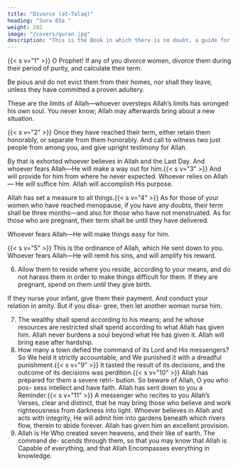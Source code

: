 ```yaml
---
title: "Divorce (at-Talaq)"
heading: "Sura 65a "
weight: 202
image: "/covers/quran.jpg"
description: "This is the Book in which there is no doubt, a guide for the righteous."
---
```



{{< s v="1" >}}  O Prophet! If any of you divorce women, divorce them during their period of purity, and calculate their term.

Be pious and do not evict them from their homes, nor shall they leave, unless they have committed a proven adultery. 

These are the limits of Allah—whoever oversteps Allah’s limits has wronged his own soul. You
never know; Allah may afterwards bring about a new situation.

{{< s v="2" >}}  Once they have reached their term, either retain them honorably, or separate from
them honorably. And call to witness two just people from among you, and give upright testimony for Allah. 

By that is exhorted whoever believes in Allah and the Last Day. And whoever fears Allah—He will make a way out for
him.{{< s v="3" >}}  And will provide for him from where he never expected. Whoever relies on Allah—
He will suffice him. Allah will accomplish His purpose.

Allah has set a measure to all things.{{< s v="4" >}}  As for those of your women who have reached menopause, if you have any doubts,
their term shall be three months—and also for those who have not menstruated. As for
those who are pregnant, their term shall be until they have delivered. 

Whoever fears Allah—He will make things easy for him.

{{< s v="5" >}}  This is the ordinance of Allah, which He sent down to you. Whoever fears Allah—He
will remit his sins, and will amplify his reward.

6. Allow them to reside where you reside, according to your means, and do not harass
them in order to make things difficult for them. If they are pregnant, spend on them
until they give birth. 

If they nurse your infant, give them their payment. And conduct your relation in amity. But if you disa-
gree, then let another woman nurse him. 

7. The wealthy shall spend according to his means; and he whose resources are restricted
shall spend according to what Allah has given
him. Allah never burdens a soul beyond what
He has given it. Allah will bring ease after
hardship.
8. How many a town defied the command of
its Lord and His messengers? So We held it
strictly accountable, and We punished it with
a dreadful punishment.{{< s v="9" >}}  It tasted the result of its decisions, and the
outcome of its decisions was perdition.{{< s v="10" >}}  Allah has prepared for them a severe retri-
bution. So beware of Allah, O you who pos-
sess intellect and have faith. Allah has sent
down to you a Reminder.{{< s v="11" >}}  A messenger who recites to you Allah’s
Verses, clear and distinct, that he may bring
those who believe and work righteousness
from darkness into light. Whoever believes in
Allah and acts with integrity, He will admit
him into gardens beneath which rivers flow,
therein to abide forever. Allah has given him
an excellent provision.
12. Allah is He Who created seven heavens,
and their like of earth. The command de-
scends through them, so that you may know
that Allah is Capable of everything, and that
Allah Encompasses everything in knowledge.
